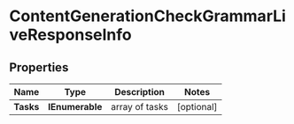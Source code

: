 # ContentGenerationCheckGrammarLiveResponseInfo


## Properties

| Name | Type | Description | Notes |
|------------ | ------------- | ------------- | -------------|
**Tasks** | **IEnumerable<ContentGenerationCheckGrammarLiveTaskInfo>** | array of tasks |[optional]|
